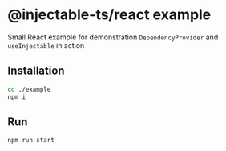# @injectable-ts/react example

Small React example for demonstration `DependencyProvider` and `useInjectable` in action

## Installation

```sh
cd ./example
npm i
```

## Run

```sh
npm run start
```
